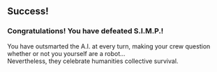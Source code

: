 ## Success!

### Congratulations! You have defeated S.I.M.P.!

You have outsmarted the A.I. at every turn, making your crew question whether or not you yourself are a robot...  
Nevertheless, they celebrate humanities collective survival.
